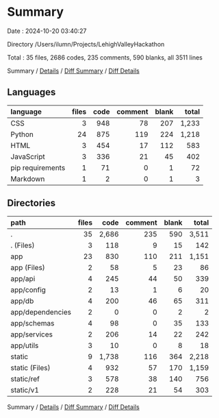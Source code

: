 # Summary

Date : 2024-10-20 03:40:27

Directory /Users/ilumn/Projects/LehighValleyHackathon

Total : 35 files,  2686 codes, 235 comments, 590 blanks, all 3511 lines

Summary / [Details](details.md) / [Diff Summary](diff.md) / [Diff Details](diff-details.md)

## Languages
| language | files | code | comment | blank | total |
| :--- | ---: | ---: | ---: | ---: | ---: |
| CSS | 3 | 948 | 78 | 207 | 1,233 |
| Python | 24 | 875 | 119 | 224 | 1,218 |
| HTML | 3 | 454 | 17 | 112 | 583 |
| JavaScript | 3 | 336 | 21 | 45 | 402 |
| pip requirements | 1 | 71 | 0 | 1 | 72 |
| Markdown | 1 | 2 | 0 | 1 | 3 |

## Directories
| path | files | code | comment | blank | total |
| :--- | ---: | ---: | ---: | ---: | ---: |
| . | 35 | 2,686 | 235 | 590 | 3,511 |
| . (Files) | 3 | 118 | 9 | 15 | 142 |
| app | 23 | 830 | 110 | 211 | 1,151 |
| app (Files) | 2 | 58 | 5 | 23 | 86 |
| app/api | 4 | 245 | 44 | 50 | 339 |
| app/config | 2 | 13 | 1 | 6 | 20 |
| app/db | 4 | 200 | 46 | 65 | 311 |
| app/dependencies | 2 | 0 | 0 | 2 | 2 |
| app/schemas | 4 | 98 | 0 | 35 | 133 |
| app/services | 2 | 206 | 14 | 22 | 242 |
| app/utils | 3 | 10 | 0 | 8 | 18 |
| static | 9 | 1,738 | 116 | 364 | 2,218 |
| static (Files) | 4 | 932 | 57 | 170 | 1,159 |
| static/ref | 3 | 578 | 38 | 140 | 756 |
| static/v1 | 2 | 228 | 21 | 54 | 303 |

Summary / [Details](details.md) / [Diff Summary](diff.md) / [Diff Details](diff-details.md)